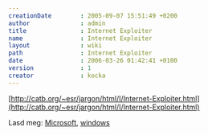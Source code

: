 ```yaml
---
creationDate        : 2005-09-07 15:51:49 +0200 
author              : admin 
title               : Internet Exploiter 
name                : Internet Exploiter 
layout              : wiki 
path                : Internet Exploiter 
date                : 2006-03-26 01:42:41 +0100 
version             : 1 
creator             : kocka 
---
```

[http://catb.org/~esr/jargon/html/I/Internet-Exploiter.html](http://catb.org/~esr/jargon/html/I/Internet-Exploiter.html)

Lasd meg: [Microsoft](Microsoft.html), [windows](Windows.html)
